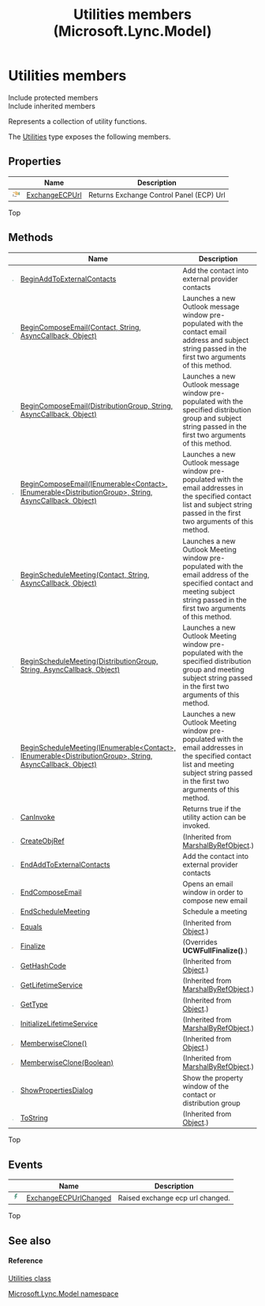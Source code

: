 ﻿---
title: Utilities members (Microsoft.Lync.Model)
TOCTitle: Utilities members
ms:assetid: AllMembers.T:Microsoft.Lync.Model.Utilities_DI_3_UC_OCS14MrefLyncWPF
ms:mtpsurl: https://msdn.microsoft.com/en-us/library/microsoft.lync.model.utilities_di_3_uc_ocs14mreflyncwpf_members(v=office.15)
ms:contentKeyID: 48595725
ms.date: 07/28/2014
mtps_version: v=office.15
---

# Utilities members

Include protected members  
Include inherited members  

Represents a collection of utility functions.

The [Utilities](utilities-class-microsoft-lync-model_2.md) type exposes the following members.

## Properties

<table>
<thead>
<tr class="header">
<th> </th>
<th>Name</th>
<th>Description</th>
</tr>
</thead>
<tbody>
<tr class="odd">
<td><img src="images/JJ275421.pubproperty(Office.15).gif" title="Public property" alt="Public property" /></td>
<td><a href="utilities-exchangeecpurl-property-microsoft-lync-model_2.md">ExchangeECPUrl</a></td>
<td>Returns Exchange Control Panel (ECP) Url</td>
</tr>
</tbody>
</table>


Top

## Methods

<table>
<thead>
<tr class="header">
<th> </th>
<th>Name</th>
<th>Description</th>
</tr>
</thead>
<tbody>
<tr class="odd">
<td><img src="images/Hh347903.pubmethod(Office.15).gif" title="Public method" alt="Public method" /></td>
<td><a href="utilities-beginaddtoexternalcontacts-method-microsoft-lync-model_2.md">BeginAddToExternalContacts</a></td>
<td>Add the contact into external provider contacts</td>
</tr>
<tr class="even">
<td><img src="images/Hh347903.pubmethod(Office.15).gif" title="Public method" alt="Public method" /></td>
<td><a href="utilities-begincomposeemail-method-contact-string-asynccallback-object-microsoft-lync-model_2.md">BeginComposeEmail(Contact, String, AsyncCallback, Object)</a></td>
<td>Launches a new Outlook message window pre-populated with the contact email address and subject string passed in the first two arguments of this method.</td>
</tr>
<tr class="odd">
<td><img src="images/Hh347903.pubmethod(Office.15).gif" title="Public method" alt="Public method" /></td>
<td><a href="utilities-begincomposeemail-method-distributiongroup-string-asynccallback-object-microsoft-lync-model_2.md">BeginComposeEmail(DistributionGroup, String, AsyncCallback, Object)</a></td>
<td>Launches a new Outlook message window pre-populated with the specified distribution group and subject string passed in the first two arguments of this method.</td>
</tr>
<tr class="even">
<td><img src="images/Hh347903.pubmethod(Office.15).gif" title="Public method" alt="Public method" /></td>
<td><a href="utilities-begincomposeemail-method-ienumerable-contact-ienumerable-distributiongroup-string-asynccallback-object-microsoft-lync-model_2.md">BeginComposeEmail(IEnumerable&lt;Contact&gt;, IEnumerable&lt;DistributionGroup&gt;, String, AsyncCallback, Object)</a></td>
<td>Launches a new Outlook message window pre-populated with the email addresses in the specified contact list and subject string passed in the first two arguments of this method.</td>
</tr>
<tr class="odd">
<td><img src="images/Hh347903.pubmethod(Office.15).gif" title="Public method" alt="Public method" /></td>
<td><a href="utilities-beginschedulemeeting-method-contact-string-asynccallback-object-microsoft-lync-model_2.md">BeginScheduleMeeting(Contact, String, AsyncCallback, Object)</a></td>
<td>Launches a new Outlook Meeting window pre-populated with the email address of the specified contact and meeting subject string passed in the first two arguments of this method.</td>
</tr>
<tr class="even">
<td><img src="images/Hh347903.pubmethod(Office.15).gif" title="Public method" alt="Public method" /></td>
<td><a href="utilities-beginschedulemeeting-method-distributiongroup-string-asynccallback-object-microsoft-lync-model_2.md">BeginScheduleMeeting(DistributionGroup, String, AsyncCallback, Object)</a></td>
<td>Launches a new Outlook Meeting window pre-populated with the specified distribution group and meeting subject string passed in the first two arguments of this method.</td>
</tr>
<tr class="odd">
<td><img src="images/Hh347903.pubmethod(Office.15).gif" title="Public method" alt="Public method" /></td>
<td><a href="utilities-beginschedulemeeting-method-ienumerable-contact-ienumerable-distributiongroup-string-asynccallback-object-microsoft-lync-model_2.md">BeginScheduleMeeting(IEnumerable&lt;Contact&gt;, IEnumerable&lt;DistributionGroup&gt;, String, AsyncCallback, Object)</a></td>
<td>Launches a new Outlook Meeting window pre-populated with the email addresses in the specified contact list and meeting subject string passed in the first two arguments of this method.</td>
</tr>
<tr class="even">
<td><img src="images/Hh347903.pubmethod(Office.15).gif" title="Public method" alt="Public method" /></td>
<td><a href="utilities-caninvoke-method-microsoft-lync-model_2.md">CanInvoke</a></td>
<td>Returns true if the utility action can be invoked.</td>
</tr>
<tr class="odd">
<td><img src="images/Hh347903.pubmethod(Office.15).gif" title="Public method" alt="Public method" /></td>
<td><a href="http://msdn2.microsoft.com/en-us/library/2ch65xad">CreateObjRef</a></td>
<td>(Inherited from <a href="http://msdn2.microsoft.com/en-us/library/w4302s1f">MarshalByRefObject</a>.)</td>
</tr>
<tr class="even">
<td><img src="images/Hh347903.pubmethod(Office.15).gif" title="Public method" alt="Public method" /></td>
<td><a href="utilities-endaddtoexternalcontacts-method-microsoft-lync-model_2.md">EndAddToExternalContacts</a></td>
<td>Add the contact into external provider contacts</td>
</tr>
<tr class="odd">
<td><img src="images/Hh347903.pubmethod(Office.15).gif" title="Public method" alt="Public method" /></td>
<td><a href="utilities-endcomposeemail-method-microsoft-lync-model_2.md">EndComposeEmail</a></td>
<td>Opens an email window in order to compose new email</td>
</tr>
<tr class="even">
<td><img src="images/Hh347903.pubmethod(Office.15).gif" title="Public method" alt="Public method" /></td>
<td><a href="utilities-endschedulemeeting-method-microsoft-lync-model_2.md">EndScheduleMeeting</a></td>
<td>Schedule a meeting</td>
</tr>
<tr class="odd">
<td><img src="images/Hh347903.pubmethod(Office.15).gif" title="Public method" alt="Public method" /></td>
<td><a href="http://msdn2.microsoft.com/en-us/library/bsc2ak47">Equals</a></td>
<td>(Inherited from <a href="http://msdn2.microsoft.com/en-us/library/e5kfa45b">Object</a>.)</td>
</tr>
<tr class="even">
<td><img src="images/Hh347903.protmethod(Office.15).gif" title="Protected method" alt="Protected method" /></td>
<td><a href="utilities-finalize-method-microsoft-lync-model_1.md">Finalize</a></td>
<td>(Overrides <strong>UCWFullFinalize()</strong>.)</td>
</tr>
<tr class="odd">
<td><img src="images/Hh347903.pubmethod(Office.15).gif" title="Public method" alt="Public method" /></td>
<td><a href="http://msdn2.microsoft.com/en-us/library/zdee4b3y">GetHashCode</a></td>
<td>(Inherited from <a href="http://msdn2.microsoft.com/en-us/library/e5kfa45b">Object</a>.)</td>
</tr>
<tr class="even">
<td><img src="images/Hh347903.pubmethod(Office.15).gif" title="Public method" alt="Public method" /></td>
<td><a href="http://msdn2.microsoft.com/en-us/library/c6y7316f">GetLifetimeService</a></td>
<td>(Inherited from <a href="http://msdn2.microsoft.com/en-us/library/w4302s1f">MarshalByRefObject</a>.)</td>
</tr>
<tr class="odd">
<td><img src="images/Hh347903.pubmethod(Office.15).gif" title="Public method" alt="Public method" /></td>
<td><a href="http://msdn2.microsoft.com/en-us/library/dfwy45w9">GetType</a></td>
<td>(Inherited from <a href="http://msdn2.microsoft.com/en-us/library/e5kfa45b">Object</a>.)</td>
</tr>
<tr class="even">
<td><img src="images/Hh347903.pubmethod(Office.15).gif" title="Public method" alt="Public method" /></td>
<td><a href="http://msdn2.microsoft.com/en-us/library/zwt5tzck">InitializeLifetimeService</a></td>
<td>(Inherited from <a href="http://msdn2.microsoft.com/en-us/library/w4302s1f">MarshalByRefObject</a>.)</td>
</tr>
<tr class="odd">
<td><img src="images/Hh347903.protmethod(Office.15).gif" title="Protected method" alt="Protected method" /></td>
<td><a href="http://msdn2.microsoft.com/en-us/library/57ctke0a">MemberwiseClone()</a></td>
<td>(Inherited from <a href="http://msdn2.microsoft.com/en-us/library/e5kfa45b">Object</a>.)</td>
</tr>
<tr class="even">
<td><img src="images/Hh347903.protmethod(Office.15).gif" title="Protected method" alt="Protected method" /></td>
<td><a href="http://msdn2.microsoft.com/en-us/library/ms131262">MemberwiseClone(Boolean)</a></td>
<td>(Inherited from <a href="http://msdn2.microsoft.com/en-us/library/w4302s1f">MarshalByRefObject</a>.)</td>
</tr>
<tr class="odd">
<td><img src="images/Hh347903.pubmethod(Office.15).gif" title="Public method" alt="Public method" /></td>
<td><a href="utilities-showpropertiesdialog-method-microsoft-lync-model_2.md">ShowPropertiesDialog</a></td>
<td>Show the property window of the contact or distribution group</td>
</tr>
<tr class="even">
<td><img src="images/Hh347903.pubmethod(Office.15).gif" title="Public method" alt="Public method" /></td>
<td><a href="http://msdn2.microsoft.com/en-us/library/7bxwbwt2">ToString</a></td>
<td>(Inherited from <a href="http://msdn2.microsoft.com/en-us/library/e5kfa45b">Object</a>.)</td>
</tr>
</tbody>
</table>


Top

## Events

<table>
<thead>
<tr class="header">
<th> </th>
<th>Name</th>
<th>Description</th>
</tr>
</thead>
<tbody>
<tr class="odd">
<td><img src="images/JJ266306.pubevent(Office.15).gif" title="Public event" alt="Public event" /></td>
<td><a href="utilities-exchangeecpurlchanged-event-microsoft-lync-model_2.md">ExchangeECPUrlChanged</a></td>
<td>Raised exchange ecp url changed.</td>
</tr>
</tbody>
</table>


Top

## See also

#### Reference

[Utilities class](utilities-class-microsoft-lync-model_2.md)

[Microsoft.Lync.Model namespace](microsoft-lync-model-namespace_2.md)

